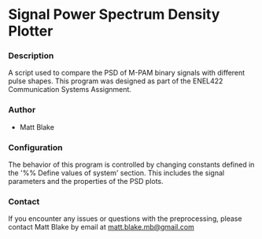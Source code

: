 # Signal Power Spectrum Density Plotter

### Description
A script used to compare the PSD of M-PAM binary signals with different pulse shapes.
This program was designed as part of the ENEL422 Communication Systems Assignment.

### Author
+ Matt Blake

### Configuration
The behavior of this program is controlled by changing constants defined in the
'%% Define values of system' section. This includes the signal parameters and the
properties of the PSD plots.

### Contact
If you encounter any issues or questions with the preprocessing, please contact 
Matt Blake by email at matt.blake.mb@gmail.com
